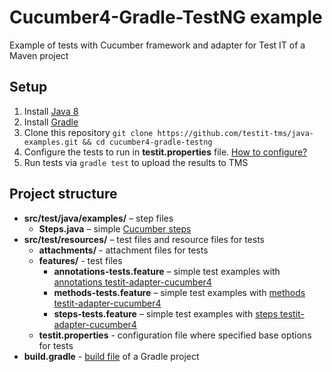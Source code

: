 # Cucumber4-Gradle-TestNG example
Example of tests with Cucumber framework and adapter for Test IT of a Maven project

## Setup

1. Install [Java 8](https://www.oracle.com/java/technologies/javase/javase8-archive-downloads.html)
2. Install [Gradle](https://gradle.org/install/)
3. Clone this repository `git clone https://github.com/testit-tms/java-examples.git && cd cucumber4-gradle-testng`
4. Configure the tests to run in **testit.properties** file. [How to configure?](https://github.com/testit-tms/adapters-java/tree/main/testit-adapter-cucumber4#configuration)
5. Run tests via `gradle test` to upload the results to TMS

## Project structure

* **src/test/java/examples/** – step files
    * **Steps.java** – simple [Cucumber steps](https://docs.cucumber.io/docs/cucumber/api/?lang=java#steps)
* **src/test/resources/** – test files and resource files for tests
    * **attachments/** - attachment files for tests
    * **features/** - test files
        * **annotations-tests.feature** – simple test examples with [annotations testit-adapter-cucumber4](https://github.com/testit-tms/adapters-java/tree/main/testit-adapter-cucumber4#tags)
        * **methods-tests.feature** – simple test examples with [methods testit-adapter-cucumber4](https://github.com/testit-tms/adapters-java/tree/main/testit-adapter-cucumber4#tags)
        * **steps-tests.feature** – simple test examples with [steps testit-adapter-cucumber4](https://github.com/testit-tms/adapters-java/tree/main/testit-adapter-cucumber4#tags)
    * **testit.properties** - configuration file where specified base options for tests
* **build.gradle** - [build file](https://docs.gradle.org/current/userguide/tutorial_using_tasks.html) of a Gradle project
